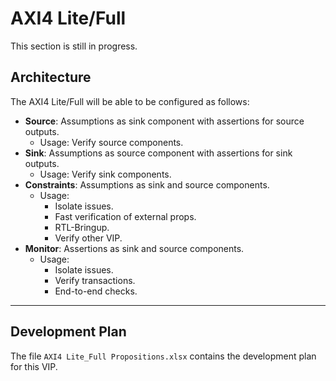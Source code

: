 # AXI4 Lite/Full
This section is still in progress.

## Architecture
The AXI4 Lite/Full will be able to be configured as follows:
* **Source**: Assumptions as sink component with assertions for source outputs.
	* Usage: Verify source components.
* **Sink**: Assumptions as source component with assertions for sink outputs.
	* Usage: Verify sink components.
* **Constraints**: Assumptions as sink and source components.
	* Usage: 
		* Isolate issues. 
		* Fast verification of external props.
		* RTL-Bringup. 
		* Verify other VIP.
* **Monitor**: Assertions as sink and source components.
	* Usage: 
		* Isolate issues.
		* Verify transactions.
		* End-to-end checks.

---

## Development Plan
The file `AXI4 Lite_Full Propositions.xlsx` contains the development plan for this VIP.


